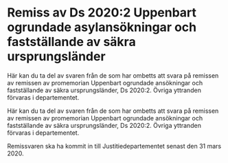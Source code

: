 # Remiss av Ds 2020:2 Uppenbart ogrundade asylansökningar och fastställande av säkra ursprungsländer

Här kan du ta del av svaren från de som har ombetts att svara på remissen av remissen av promemorian Uppenbart ogrundade ansökningar och fastställande av säkra ursprungsländer, Ds 2020:2. Övriga yttranden förvaras i departementet.

Här kan du ta del av svaren från de som har ombetts att svara på remissen av remissen av promemorian Uppenbart ogrundade ansökningar och fastställande av säkra ursprungsländer, Ds 2020:2. Övriga yttranden förvaras i departementet.

Remissvaren ska ha kommit in till Justitiedepartementet senast den 31 mars 2020.
